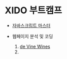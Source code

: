 # XIDO 부트캠프

- [자바스크립트 마스터](./js_master)

- 웹페이지 분석 및 코딩
	1. [de Vine Wines](https://leedanbi.github.io/afterClass/coding_web/vine_wine/public/dist)
	2. 
